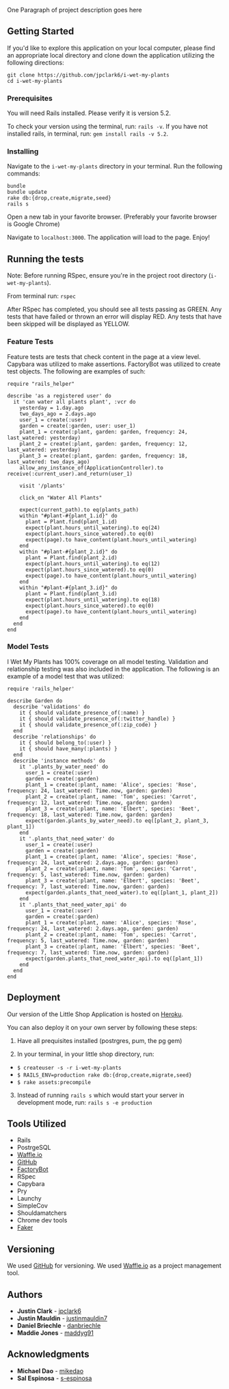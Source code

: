 
One Paragraph of project description goes here

## Getting Started
If you'd like to explore this application on your local computer, please find an appropriate local directory and clone down the application utilizing the following directions:


```
git clone https://github.com/jpclark6/i-wet-my-plants
cd i-wet-my-plants
```

### Prerequisites

You will need Rails installed. Please verify it is version 5.2.

To check your version using the terminal, run: `rails -v`.
If you have not installed rails, in terminal, run: `gem install rails -v 5.2`.

### Installing


Navigate to the `i-wet-my-plants` directory in your terminal.
Run the following commands:
```
bundle
bundle update
rake db:{drop,create,migrate,seed}
rails s

```
Open a new tab in your favorite browser. (Preferably your favorite browser is Google Chrome)

Navigate to `localhost:3000`. The application will load to the page. Enjoy!

## Running the tests

Note: Before running RSpec, ensure you're in the project root directory (`i-wet-my-plants`).

From terminal run: `rspec`

After RSpec has completed, you should see all tests passing as GREEN. Any tests that have failed or thrown an error will display RED. Any tests that have been skipped will be displayed as YELLOW.


### Feature Tests

Feature tests are tests that check content in the page at a view level. Capybara was utilized to make assertions. FactoryBot was utilized to create test objects. The following are examples of such:

```
require "rails_helper"

describe 'as a registered user' do
  it 'can water all plants plant', :vcr do
    yesterday = 1.day.ago
    two_days_ago = 2.days.ago
    user_1 = create(:user)
    garden = create(:garden, user: user_1)
    plant_1 = create(:plant, garden: garden, frequency: 24, last_watered: yesterday)
    plant_2 = create(:plant, garden: garden, frequency: 12, last_watered: yesterday)
    plant_3 = create(:plant, garden: garden, frequency: 18, last_watered: two_days_ago)
    allow_any_instance_of(ApplicationController).to receive(:current_user).and_return(user_1)

    visit '/plants'

    click_on "Water All Plants"

    expect(current_path).to eq(plants_path)
    within "#plant-#{plant_1.id}" do
      plant = Plant.find(plant_1.id)
      expect(plant.hours_until_watering).to eq(24)
      expect(plant.hours_since_watered).to eq(0)
      expect(page).to have_content(plant.hours_until_watering)
    end
    within "#plant-#{plant_2.id}" do
      plant = Plant.find(plant_2.id)
      expect(plant.hours_until_watering).to eq(12)
      expect(plant.hours_since_watered).to eq(0)
      expect(page).to have_content(plant.hours_until_watering)
    end
    within "#plant-#{plant_3.id}" do
      plant = Plant.find(plant_3.id)
      expect(plant.hours_until_watering).to eq(18)
      expect(plant.hours_since_watered).to eq(0)
      expect(page).to have_content(plant.hours_until_watering)
    end
  end
end
```

### Model Tests

I Wet My Plants has 100% coverage on all model testing. Validation and relationship testing was also included in the application. The following is an example of a model test that was utilized:

```
require 'rails_helper'

describe Garden do
  describe 'validations' do
    it { should validate_presence_of(:name) }
    it { should validate_presence_of(:twitter_handle) }
    it { should validate_presence_of(:zip_code) }
  end
  describe 'relationships' do
    it { should belong_to(:user) }
    it { should have_many(:plants) }
  end
  describe 'instance methods' do
    it '.plants_by_water_need' do
      user_1 = create(:user)
      garden = create(:garden)
      plant_1 = create(:plant, name: 'Alice', species: 'Rose', frequency: 24, last_watered: Time.now, garden: garden)
      plant_2 = create(:plant, name: 'Tom', species: 'Carrot', frequency: 12, last_watered: Time.now, garden: garden)
      plant_3 = create(:plant, name: 'Elbert', species: 'Beet', frequency: 18, last_watered: Time.now, garden: garden)
      expect(garden.plants_by_water_need).to eq([plant_2, plant_3, plant_1])
    end
    it '.plants_that_need_water' do
      user_1 = create(:user)
      garden = create(:garden)
      plant_1 = create(:plant, name: 'Alice', species: 'Rose', frequency: 24, last_watered: 2.days.ago, garden: garden)
      plant_2 = create(:plant, name: 'Tom', species: 'Carrot', frequency: 5, last_watered: Time.now, garden: garden)
      plant_3 = create(:plant, name: 'Elbert', species: 'Beet', frequency: 7, last_watered: Time.now, garden: garden)
      expect(garden.plants_that_need_water).to eq([plant_1, plant_2])
    end
    it '.plants_that_need_water_api' do
      user_1 = create(:user)
      garden = create(:garden)
      plant_1 = create(:plant, name: 'Alice', species: 'Rose', frequency: 24, last_watered: 2.days.ago, garden: garden)
      plant_2 = create(:plant, name: 'Tom', species: 'Carrot', frequency: 5, last_watered: Time.now, garden: garden)
      plant_3 = create(:plant, name: 'Elbert', species: 'Beet', frequency: 7, last_watered: Time.now, garden: garden)
      expect(garden.plants_that_need_water_api).to eq([plant_1])
    end
  end
end
```

## Deployment


Our version of the Little Shop Application is hosted on [Heroku](https://i-wet-my-plants.herokuapp.com/).

You can also deploy it on your own server by following these steps:

1. Have all prequisites installed (postrgres, pum, the pg gem)

2. In your terminal, in your little shop directory, run:
* `$ createuser -s -r i-wet-my-plants`
* `$ RAILS_ENV=production rake db:{drop,create,migrate,seed}`
* `$ rake assets:precompile`

3. Instead of running `rails s` which would start your server in development mode, run: `rails s -e production`

## Tools Utilized

* Rails
* PostrgeSQL
* [Waffle.io](https://waffle.io)
* [GitHub](github.com)
* [FactoryBot](https://github.com/thoughtbot/factory_bot)
* RSpec
* Capybara
* Pry
* Launchy
* SimpleCov
* Shouldamatchers
* Chrome dev tools
* [Faker](https://github.com/stympy/faker)

## Versioning

We used [GitHub](https://github.com/) for versioning.
We used [Waffle.io](https://waffle.io/) as a project management tool.

## Authors

* **Justin Clark** - [jpclark6](https://github.com/jpclark6)
* **Justin Mauldin** - [justinmauldin7](https://github.com/justinmauldin7)
* **Daniel Briechle** - [danbriechle](https://github.com/danbriechle)
* **Maddie Jones** - [maddyg91](https://github.com/maddyg91)

## Acknowledgments

* **Michael Dao** - [mikedao](https://github.com/mikedao)
* **Sal Espinosa** - [s-espinosa](https://github.com/s-espinosa)
